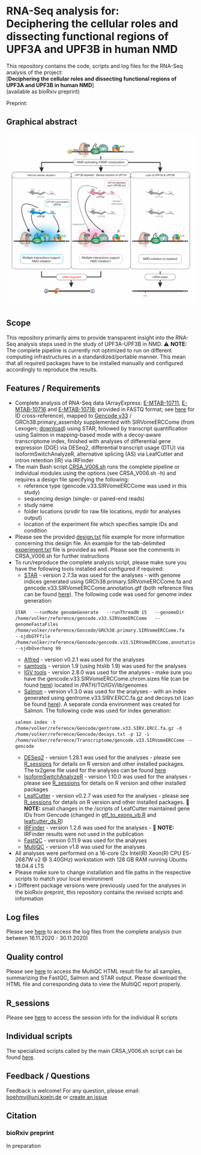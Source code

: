 # RNA-Seq analysis for: <br/> Deciphering the cellular roles and dissecting functional regions of UPF3A and UPF3B in human NMD

This repository contains the code, scripts and log files for the RNA-Seq analysis of the project: <br/> [__Deciphering the cellular roles and dissecting functional regions of UPF3A and UPF3B in human NMD__] <br/> (available as bioRxiv preprint)

Preprint:  


## Graphical abstract

<img src="https://github.com/boehmv/UPF3/blob/main/doc/graphical_abstract.png?raw=true" max-height="300">

## Scope
This repository primarily aims to provide transparent insight into the RNA-Seq analysis steps used in the study of UPF3A-UPF3B in NMD. :warning: **NOTE:** The complete pipeline is currently not optimized to run on different computing infrastructures in a standardized/portable manner. This mean that all required packages have to be installed manually and configured accordingly to reproduce the results.

## Features / Requirements
* Complete analysis of RNA-Seq data (ArrayExpress: [E-MTAB-10711](https://www.ebi.ac.uk/arrayexpress/experiments/E-MTAB-10711/), [E-MTAB-10716](https://www.ebi.ac.uk/arrayexpress/experiments/E-MTAB-10716/) and [E-MTAB-10718](https://www.ebi.ac.uk/arrayexpress/experiments/E-MTAB-10718/); provided in FASTQ format; see [here](https://github.com/boehmv/UPF3/blob/main/tools/E-MTAB-sample_IDs) for ID cross-reference), mapped to [Gencode v33](https://www.gencodegenes.org/human/release_33.html) / GRCh38.primary_assembly supplemented with SIRVomeERCCome (from Lexogen; [download](https://www.lexogen.com/wp-content/uploads/2018/08/SIRV_Set3_Sequences_170612a-ZIP.zip)) using STAR, followed by transcript quantification using Salmon in mapping-based mode with a decoy-aware transcriptome index, finished with analyses of differential gene expression (DGE) via DESeq2, differential transcript usage (DTU) via IsoformSwitchAnalyzeR, alternative splicing (AS) via LeafCutter and intron retention (IR) via IRFinder
* The main Bash script [CRSA_V006.sh](https://github.com/boehmv/UPF3/blob/main/CRSA_V006.sh) runs the complete pipeline or individual modules using the options (see CRSA_V006.sh -h) and requires a design file specifying the following:
  * reference type (gencode.v33.SIRVomeERCCome was used in this study)
  * sequencing design (single- or paired-end reads)
  * study name
  * folder locations (srvdir for raw file locations, mydir for analyses output)
  * location of the experiment file which specifies sample IDs and condition
* Please see the provided [design.txt](https://github.com/boehmv/UPF3/blob/main/tools/design_UPF3_dKO.txt) file example for more information concerning this design file. An example for the tab-delimited [experiment.txt](https://github.com/boehmv/UPF3/blob/main/tools/experiment_UPF3_dKO.txt) file is provided as well. Please see the comments in CRSA_V006.sh for further instructions 
* To run/reproduce the complete analysis script, please make sure you have the following tools installed and configured if required:
  * [STAR](https://github.com/alexdobin/STAR) - version 2.7.3a was used for the analyses - with genome indices generated using GRCh38.primary.SIRVomeERCCome.fa and gencode.v33.SIRVomeERCCome.annotation.gtf (both reference files can be found [here](https://uni-koeln.sciebo.de/s/RFID1U3YYBZmkkE)). The following code was used for genome index generation: 
  ```
  STAR   --runMode genomeGenerate   --runThreadN 15   --genomeDir /home/volker/reference/gencode.v33.SIRVomeERCCome   --genomeFastaFiles /home/volker/reference/Gencode/GRCh38.primary.SIRVomeERCCome.fa      --sjdbGTFfile /home/volker/reference/Gencode/gencode.v33.SIRVomeERCCome.annotation.gtf   --sjdbOverhang 99
  ```
  * [Alfred](https://github.com/tobiasrausch/alfred) - version v0.2.1 was used for the analyses
  * [samtools](http://www.htslib.org/) - version 1.9 (using htslib 1.9) was used for the analyses
  * [IGV tools](http://software.broadinstitute.org/software/igv/download) - version 2.8.0 was used for the analyses - make sure you have the gencode.v33.SIRVomeERCCome.chrom.sizes file (can be found [here](https://uni-koeln.sciebo.de/s/RFID1U3YYBZmkkE)) located in /PATH/TO/IGV/lib/genomes
  * [Salmon](https://github.com/COMBINE-lab/salmon) - version v1.3.0 was used for the analyses - with an index generated using gentrome.v33.SIRV.ERCC.fa.gz and decoys.txt (can be found [here](https://uni-koeln.sciebo.de/s/RFID1U3YYBZmkkE)). A separate conda environment was created for Salmon. The following code was used for index generation: 
  ```
  salmon index -t /home/volker/reference/Gencode/gentrome.v33.SIRV.ERCC.fa.gz -d /home/volker/reference/Gencode/decoys.txt -p 12 -i /home/volker/reference/Transcriptome/gencode.v33.SIRVomeERCCome --gencode
  ```
  * [DESeq2](https://github.com/mikelove/DESeq2) - version 1.28.1 was used for the analyses - please see [R_sessions](https://github.com/boehmv/UPF3/tree/main/doc/R_sessions) for details on R version and other installed packages. The tx2gene file used for the analyses can be found [here](https://uni-koeln.sciebo.de/s/RFID1U3YYBZmkkE)
  * [IsoformSwitchAnalyzeR](https://github.com/kvittingseerup/IsoformSwitchAnalyzeR) - version 1.10.0 was used for the analyses - please see [R_sessions](https://github.com/boehmv/UPF3/tree/main/doc/R_sessions) for details on R version and other installed packages
  * [LeafCutter](https://github.com/davidaknowles/leafcutter) - version v0.2.7 was used for the analyses - please see [R_sessions](https://github.com/boehmv/UPF3/tree/main/doc/R_sessions) for details on R version and other installed packages. :memo: **NOTE:** small changes in the /scripts of LeafCutter maintained gene IDs from Gencode (changed in [gtf_to_exons_vb.R](https://github.com/boehmv/UPF3/blob/main/tools/leafcutter/scripts/gtf_to_exons_vb.R) and [leafcutter_ds.R](https://github.com/boehmv/UPF3/blob/main/tools/leafcutter/scripts/leafcutter_ds.R))
  * [IRFinder](https://github.com/williamritchie/IRFinder) - version 1.2.6 was used for the analyses - :memo: **NOTE:** IRFinder results were not used in the publication
  * [FastQC](https://github.com/s-andrews/FastQC) - version 0.11.9 was used for the analyses
  * [MultiQC](https://github.com/ewels/MultiQC) - version v1.8  was used for the analyses
* All analyses were performed on a 16-core (2x Intel(R) Xeon(R) CPU E5-2687W v2 @ 3.40GHz) workstation with 128 GB RAM running Ubuntu 18.04.4 LTS
* Please make sure to change installation and file paths in the respective scripts to match your local environment
* :information_source: Different package versions were previously used for the analyses in the bioRxiv preprint, this repository contains the revised scripts and information 

## Log files
Please see [here](https://github.com/boehmv/UPF3/tree/main/doc/log_files) to access the log files from the complete analysis (run between 16.11.2020 - 30.11.2020)

## Quality control
Please see [here](https://github.com/boehmv/UPF3/tree/main/doc/RNAseq_QC) to access the MultiQC HTML result file for all samples, summarizing the FastQC, Salmon and STAR output. Please download the HTML file and corresponding data to view the MultiQC report properly.

## R_sessions
Please see [here](https://github.com/boehmv/UPF3/tree/main/doc/R_sessions) to access the session info for the individual R scripts

## Individual scripts
The specialized scripts called by the main CRSA_V006.sh script can be found [here](https://github.com/boehmv/UPF3/tree/main/tools).

## Feedback / Questions
Feedback is welcome! For any question, please email: boehmv@uni.koeln.de or [create an issue](https://github.com/boehmv/UPF3/issues)

## Citation
### bioRxiv preprint
In preparation
